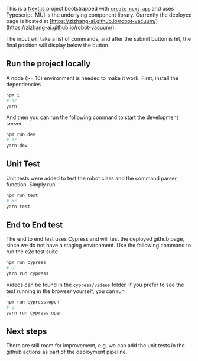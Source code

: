 This is a [Next.js](https://nextjs.org/) project bootstrapped with [`create-next-app`](https://github.com/vercel/next.js/tree/canary/packages/create-next-app) and uses Typescript. MUI is the underlying component library. Currently the deployed page is hosted at [https://zizhang-ai.github.io/robot-vacuum/](https://zizhang-ai.github.io/robot-vacuum/).

The input will take a list of commands, and after the submit button is hit, the final position will display below the button.

## Run the project locally

A node (>= 16) environment is needed to make it work. First, install the dependencies
```bash
npm i
# or
yarn
```
And then you can run the following command to start the development server

```bash
npm run dev
# or
yarn dev
```


## Unit Test
Unit tests were added to test the robot class and the command parser function. Simply run 
```bash
npm run test
# or
yarn test
```

## End to End test
The end to end test uses Cypress and will test the deployed github page, since we do not have a staging environment. Use the following command to run the e2e test suite
```bash
npm run cypress
# or
yarn run cypress
```
Videos can be found in the `cypress/videos` folder. If you prefer to see the test running in the browser yourself, you can run
```bash
npm run cypress:open
# or
yarn run cypress:open
```

## Next steps
There are still room for improvement, e.g. we can add the unit tests in the github actions as part of the deployment pipeline.